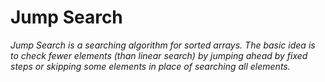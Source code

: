 # Jump Search

_Jump Search is a searching algorithm for sorted arrays. The basic idea is to check fewer elements (than linear search) by jumping ahead by fixed steps or skipping some elements in place of searching all elements._
